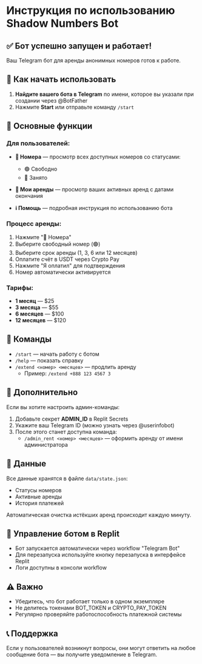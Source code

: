# Инструкция по использованию Shadow Numbers Bot

## ✅ Бот успешно запущен и работает!

Ваш Telegram бот для аренды анонимных номеров готов к работе.

## 🚀 Как начать использовать

1. **Найдите вашего бота в Telegram** по имени, которое вы указали при создании через @BotFather
2. Нажмите **Start** или отправьте команду `/start`

## 📱 Основные функции

### Для пользователей:
- **📱 Номера** — просмотр всех доступных номеров со статусами:
  - 🟢 Свободно
  - 🔴 Занято
  
- **🧾 Мои аренды** — просмотр ваших активных аренд с датами окончания

- **ℹ️ Помощь** — подробная инструкция по использованию бота

### Процесс аренды:
1. Нажмите "📱 Номера"
2. Выберите свободный номер (🟢)
3. Выберите срок аренды (1, 3, 6 или 12 месяцев)
4. Оплатите счёт в USDT через Crypto Pay
5. Нажмите "Я оплатил" для подтверждения
6. Номер автоматически активируется

### Тарифы:
- **1 месяц** — $25
- **3 месяца** — $55
- **6 месяцев** — $100
- **12 месяцев** — $120

## 🔧 Команды

- `/start` — начать работу с ботом
- `/help` — показать справку
- `/extend <номер> <месяцев>` — продлить аренду
  - Пример: `/extend +888 123 4567 3`

## 👤 Дополнительно

Если вы хотите настроить админ-команды:
1. Добавьте секрет **ADMIN_ID** в Replit Secrets
2. Укажите ваш Telegram ID (можно узнать через @userinfobot)
3. После этого станет доступна команда:
   - `/admin_rent <номер> <месяцев>` — оформить аренду от имени администратора

## 💾 Данные

Все данные хранятся в файле `data/state.json`:
- Статусы номеров
- Активные аренды
- История платежей

Автоматическая очистка истёкших аренд происходит каждую минуту.

## 🔄 Управление ботом в Replit

- Бот запускается автоматически через workflow "Telegram Bot"
- Для перезапуска используйте кнопку перезапуска в интерфейсе Replit
- Логи доступны в консоли workflow

## ⚠️ Важно

- Убедитесь, что бот работает только в одном экземпляре
- Не делитесь токенами BOT_TOKEN и CRYPTO_PAY_TOKEN
- Регулярно проверяйте работоспособность платежной системы

## 📞 Поддержка

Если у пользователей возникнут вопросы, они могут ответить на любое сообщение бота — вы получите уведомление в Telegram.
